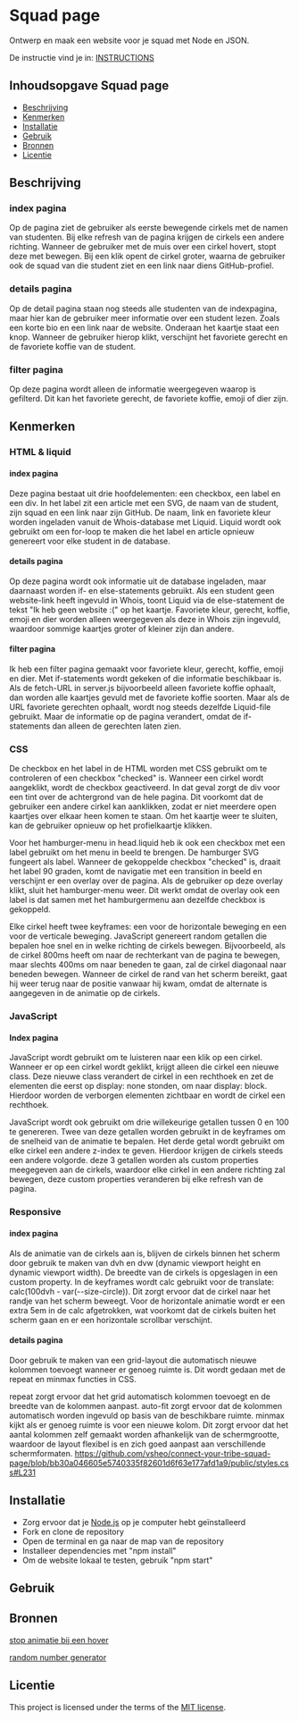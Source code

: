 # Squad page

Ontwerp en maak een website voor je squad met Node en JSON.

De instructie vind je in: [INSTRUCTIONS](https://github.com/fdnd-task/connect-your-tribe-squad-page/blob/main/docs/INSTRUCTIONS.md)

## Inhoudsopgave Squad page

  * [Beschrijving](#beschrijving)
  * [Kenmerken](#kenmerken)
  * [Installatie](#installatie)
  * [Gebruik](#gebruik)
  * [Bronnen](#bronnen)
  * [Licentie](#licentie)

## Beschrijving
<!-- In de Beschrijving staat hoe je project er uit ziet, hoe het werkt en wat je er mee kan. -->
<!-- Voeg een mooie poster visual toe 📸 -->
<!-- Voeg een link toe naar Github Pages 🌐-->

### index pagina
Op de pagina ziet de gebruiker als eerste bewegende cirkels met de namen van studenten. Bij elke refresh van de pagina krijgen de cirkels een andere richting.
Wanneer de gebruiker met de muis over een cirkel hovert, stopt deze met bewegen. Bij een klik opent de cirkel groter, waarna de gebruiker ook de squad van die student ziet en een link naar diens GitHub-profiel.

### details pagina
Op de detail pagina staan nog steeds alle studenten van de indexpagina, maar hier kan de gebruiker meer informatie over een student lezen. Zoals een korte bio en een link naar de website.
Onderaan het kaartje staat een knop. Wanneer de gebruiker hierop klikt, verschijnt het favoriete gerecht en de favoriete koffie van de student.

### filter pagina
Op deze pagina wordt alleen de informatie weergegeven waarop is gefilterd. Dit kan het favoriete gerecht, de favoriete koffie, emoji of dier zijn.

## Kenmerken
<!-- Bij Kenmerken staat welke technieken zijn gebruikt en hoe. Wat is de HTML structuur? Wat zijn de belangrijkste dingen in CSS? Wat is er met Javascript gedaan en hoe? Misschien heb je een framwork of library gebruikt? -->

### HTML & liquid
#### index pagina
Deze pagina bestaat uit drie hoofdelementen: een checkbox, een label en een div.
In het label zit een article met een SVG, de naam van de student, zijn squad en een link naar zijn GitHub.
De naam, link en favoriete kleur worden ingeladen vanuit de Whois-database met Liquid. Liquid wordt ook gebruikt om een for-loop te maken die het label en article opnieuw genereert voor elke student in de database.

#### details pagina
Op deze pagina wordt ook informatie uit de database ingeladen, maar daarnaast worden if- en else-statements gebruikt.
Als een student geen website-link heeft ingevuld in Whois, toont Liquid via de else-statement de tekst "Ik heb geen website :(" op het kaartje. Favoriete kleur, gerecht, koffie, emoji en dier worden alleen weergegeven als deze in Whois zijn ingevuld, waardoor sommige kaartjes groter of kleiner zijn dan andere.

#### filter pagina
Ik heb een filter pagina gemaakt voor favoriete kleur, gerecht, koffie, emoji en dier. Met if-statements wordt gekeken of die informatie beschikbaar is.
Als de fetch-URL in server.js bijvoorbeeld alleen favoriete koffie ophaalt, dan worden alle kaartjes gevuld met de favoriete koffie soorten. Maar als de URL favoriete gerechten ophaalt, wordt nog steeds dezelfde Liquid-file gebruikt. Maar de informatie op de pagina verandert, omdat de if-statements dan alleen de gerechten laten zien.

### CSS
De checkbox en het label in de HTML worden met CSS gebruikt om te controleren of een checkbox "checked" is. Wanneer een cirkel wordt aangeklikt, wordt de checkbox geactiveerd.
In dat geval zorgt de div voor een tint over de achtergrond van de hele pagina. Dit voorkomt dat de gebruiker een andere cirkel kan aanklikken, zodat er niet meerdere open kaartjes over elkaar heen komen te staan.
Om het kaartje weer te sluiten, kan de gebruiker opnieuw op het profielkaartje klikken.

Voor het hamburger-menu in head.liquid heb ik ook een checkbox met een label gebruikt om het menu in beeld te brengen.
De hamburger SVG fungeert als label. Wanneer de gekoppelde checkbox "checked" is, draait het label 90 graden, komt de navigatie met een transition in beeld en verschijnt er een overlay over de pagina.
Als de gebruiker op deze overlay klikt, sluit het hamburger-menu weer. Dit werkt omdat de overlay ook een label is dat samen met het hamburgermenu aan dezelfde checkbox is gekoppeld.

Elke cirkel heeft twee keyframes: een voor de horizontale beweging en een voor de verticale beweging. JavaScript genereert random getallen die bepalen hoe snel en in welke richting de cirkels bewegen.
Bijvoorbeeld, als de cirkel 800ms heeft om naar de rechterkant van de pagina te bewegen, maar slechts 400ms om naar beneden te gaan, zal de cirkel diagonaal naar beneden bewegen.
Wanneer de cirkel de rand van het scherm bereikt, gaat hij weer terug naar de positie vanwaar hij kwam, omdat de alternate is aangegeven in de animatie op de cirkels.

### JavaScript
#### Index pagina
JavaScript wordt gebruikt om te luisteren naar een klik op een cirkel. Wanneer er op een cirkel wordt geklikt, krijgt alleen die cirkel een nieuwe class. Deze nieuwe class verandert de cirkel in een rechthoek en zet de elementen die eerst op display: none stonden, om naar display: block. Hierdoor worden de verborgen elementen zichtbaar en wordt de cirkel een rechthoek.

JavaScript wordt ook gebruikt om drie willekeurige getallen tussen 0 en 100 te genereren. Twee van deze getallen worden gebruikt in de keyframes om de snelheid van de animatie te bepalen. Het derde getal wordt gebruikt om elke cirkel een andere z-index te geven. Hierdoor krijgen de cirkels steeds een andere volgorde. deze 3 getallen worden als custom properties meegegeven aan de cirkels, waardoor elke cirkel in een andere richting zal bewegen, deze custom properties veranderen bij elke refresh van de pagina.

### Responsive
#### index pagina
Als de animatie van de cirkels aan is, blijven de cirkels binnen het scherm door gebruik te maken van dvh en dvw (dynamic viewport height en dynamic viewport width). De breedte van de cirkels is opgeslagen in een custom property. In de keyframes wordt calc gebruikt voor de translate: calc(100dvh - var(--size-circle)). Dit zorgt ervoor dat de cirkel naar het randje van het scherm beweegt. Voor de horizontale animatie wordt er een extra 5em in de calc afgetrokken, wat voorkomt dat de cirkels buiten het scherm gaan en er een horizontale scrollbar verschijnt.

#### details pagina
Door gebruik te maken van een grid-layout die automatisch nieuwe kolommen toevoegt wanneer er genoeg ruimte is. Dit wordt gedaan met de repeat en minmax functies in CSS.

repeat zorgt ervoor dat het grid automatisch kolommen toevoegt en de breedte van de kolommen aanpast. auto-fit zorgt ervoor dat de kolommen automatisch worden ingevuld op basis van de beschikbare ruimte. minmax kijkt als er genoeg ruimte is voor een nieuwe kolom. Dit zorgt ervoor dat het aantal kolommen zelf gemaakt worden afhankelijk van de schermgrootte, waardoor de layout flexibel is en zich goed aanpast aan verschillende schermformaten.
https://github.com/vsheo/connect-your-tribe-squad-page/blob/bb30a046605e5740335f82601d6f63e177afd1a9/public/styles.css#L231


## Installatie
<!-- Bij Installatie staat stap-voor-stap beschreven hoe je de development omgeving moet inrichten om aan de repository te kunnen werken. -->
* Zorg ervoor dat je [Node.js](https://nodejs.org/) op je computer hebt geïnstalleerd
* Fork en clone de repository
* Open de terminal en ga naar de map van de repository
* Installeer dependencies met "npm install"
* Om de website lokaal te testen, gebruik "npm start"

## Gebruik

## Bronnen
[stop animatie bij een hover](https://stackoverflow.com/questions/75906720/how-to-make-css-animation-slows-down-to-stop-on-hover-and-continue-moving-infin)

[random number generator](https://www.w3schools.com/js/js_random.asp)
## Licentie

This project is licensed under the terms of the [MIT license](./LICENSE).
